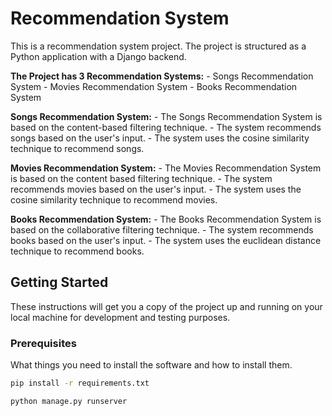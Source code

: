 # Recommendation System

This is a recommendation system project. The project is structured as a Python application with a Django backend.

**The Project has 3 Recommendation Systems:**
    - Songs Recommendation System
    - Movies Recommendation System
    - Books Recommendation System

**Songs Recommendation System:**
    - The Songs Recommendation System is based on the content-based filtering technique.
    - The system recommends songs based on the user's input.
    - The system uses the cosine similarity technique to recommend songs.

**Movies Recommendation System:**
    - The Movies Recommendation System is based on the content based filtering technique.
    - The system recommends movies based on the user's input.
    - The system uses the cosine similarity technique to recommend movies.

**Books Recommendation System:**
    - The Books Recommendation System is based on the collaborative filtering technique.
    - The system recommends books based on the user's input.
    - The system uses the euclidean distance technique to recommend books.

## Getting Started

These instructions will get you a copy of the project up and running on your local machine for development and testing purposes.

### Prerequisites

What things you need to install the software and how to install them.

```sh
pip install -r requirements.txt

python manage.py runserver
```

